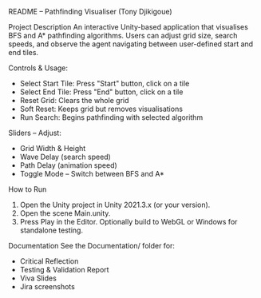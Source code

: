 README – Pathfinding Visualiser (Tony Djikigoue)

Project Description 
An interactive Unity-based application that visualises BFS and A* pathfinding algorithms. Users can adjust grid size, search speeds, and observe the agent navigating between user-defined start and end tiles.

Controls & Usage:
- Select Start Tile: Press "Start" button, click on a tile
- Select End Tile: Press "End" button, click on a tile
- Reset Grid: Clears the whole grid
- Soft Reset: Keeps grid but removes visualisations
- Run Search: Begins pathfinding with selected algorithm

Sliders – Adjust:
- Grid Width & Height
- Wave Delay (search speed)
- Path Delay (animation speed)
- Toggle Mode – Switch between BFS and A*

How to Run
1) Open the Unity project in Unity 2021.3.x (or your version).
2) Open the scene Main.unity.
3) Press Play in the Editor.
Optionally build to WebGL or Windows for standalone testing.

Documentation
See the Documentation/ folder for:
- Critical Reflection
- Testing & Validation Report
- Viva Slides
- Jira screenshots
